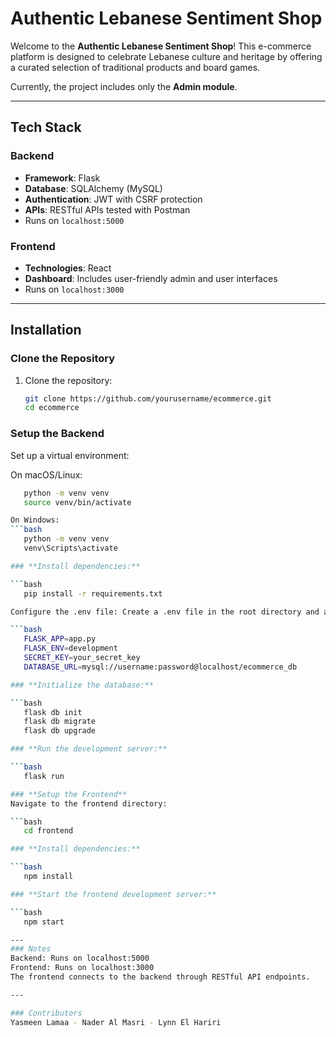 # Authentic Lebanese Sentiment Shop

Welcome to the **Authentic Lebanese Sentiment Shop**! This e-commerce platform is designed to celebrate Lebanese culture and heritage by offering a curated selection of traditional products and board games.

Currently, the project includes only the **Admin module**.

---

## Tech Stack

### **Backend**
- **Framework**: Flask
- **Database**: SQLAlchemy (MySQL)
- **Authentication**: JWT with CSRF protection
- **APIs**: RESTful APIs tested with Postman
- Runs on `localhost:5000`

### **Frontend**
- **Technologies**: React
- **Dashboard**: Includes user-friendly admin and user interfaces
- Runs on `localhost:3000`

---

## Installation

### **Clone the Repository**
1. Clone the repository:
   ```bash
   git clone https://github.com/yourusername/ecommerce.git
   cd ecommerce

### **Setup the Backend**
Set up a virtual environment:

On macOS/Linux:
```bash
   python -m venv venv
   source venv/bin/activate

On Windows:
```bash
   python -m venv venv
   venv\Scripts\activate

### **Install dependencies:**

```bash
   pip install -r requirements.txt

Configure the .env file: Create a .env file in the root directory and add the following:

```bash
   FLASK_APP=app.py
   FLASK_ENV=development
   SECRET_KEY=your_secret_key
   DATABASE_URL=mysql://username:password@localhost/ecommerce_db

### **Initialize the database:**

```bash
   flask db init
   flask db migrate
   flask db upgrade

### **Run the development server:**

```bash
   flask run

### **Setup the Frontend**
Navigate to the frontend directory:

```bash
   cd frontend

### **Install dependencies:**

```bash
   npm install

### **Start the frontend development server:**

```bash
   npm start

---
### Notes
Backend: Runs on localhost:5000
Frontend: Runs on localhost:3000
The frontend connects to the backend through RESTful API endpoints.

---

### Contributors
Yasmeen Lamaa - Nader Al Masri - Lynn El Hariri


